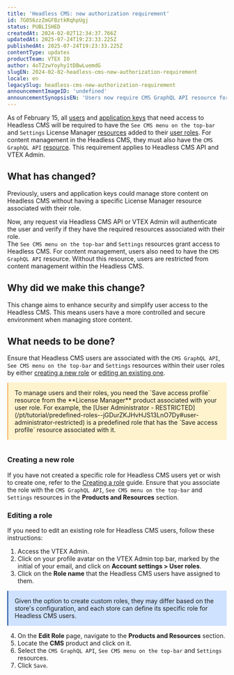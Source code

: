 ```yaml
---
title: 'Headless CMS: new authorization requirement'
id: 7G056zzZmGFBztkRqhpUgj
status: PUBLISHED
createdAt: 2024-02-02T12:34:37.766Z
updatedAt: 2025-07-24T19:23:33.225Z
publishedAt: 2025-07-24T19:23:33.225Z
contentType: updates
productTeam: VTEX IO
author: 4oTZzwYoyhy1tDBwLuemdG
slugEN: 2024-02-02-headless-cms-new-authorization-requirement
locale: en
legacySlug: headless-cms-new-authorization-requirement
announcementImageID: 'undefined'
announcementSynopsisEN: 'Users now require CMS GraphQL API resource for content management. Update user roles accordingly.'
---
```


As of February 15, all [users](https://developers.vtex.com/docs/guides/api-authentication-using-user-tokens) and [application keys](https://developers.vtex.com/docs/guides/api-authentication-using-application-keys) that need access to Headless CMS will be required to have the `See CMS menu on the top-bar` and `Settings` License Manager [resources](/en/tutorial/license-manager-resources--3q6ztrC8YynQf6rdc6euk3) added to their [user roles](/tutorial/roles--7HKK5Uau2H6wxE1rH5oRbc). For content management in the Headless CMS, they must also have the `CMS GraphQL API` [resource](/en/tutorial/license-manager-resources--3q6ztrC8YynQf6rdc6euk3). This requirement applies to Headless CMS API and VTEX Admin.

## What has changed?
Previously, users and application keys could manage store content on Headless CMS
 without having a specific License Manager resource associated with their role.

Now, any request via Headless CMS API or VTEX Admin will authenticate the user and verify if they have the required resources associated with their role.  
The `See CMS menu on the top-bar` and `Settings` resources grant access to Headless CMS. For content management, users also need to have the `CMS GraphQL API` resource. Without this resource, users are restricted from content management within the Headless CMS.

## Why did we make this change?
This change aims to enhance security and simplify user access to the Headless CMS. This means users have a more controlled and secure environment when managing store content. 

## What needs to be done?
Ensure that Headless CMS users are associated with the `CMS GraphQL API`, `See CMS menu on the top-bar` and `Settings` resources within their user roles by either [creating a new role](#creating-a-new-role) or [editing an existing one](#editing-a-role).

<div style="background-color:#FFF3CD; border-left: 2px solid #F0AD4E; border-top-left-radius: 2px; border-bottom-left-radius: 2px; padding: 15px; margin-bottom: 35px">
  To manage users and their roles, you need the `Save access profile` resource from the **License Manager** product associated with your user role. For example, the [User Administrator - RESTRICTED](/pt/tutorial/predefined-roles--jGDurZKJHvHJS13LnO7Dy#user-administrator-restricted) is a predefined role that has the `Save access profile` resource associated with it.

</div>

### Creating a new role

If you have not created a specific role for Headless CMS users yet or wish to create one, refer to the [Creating a role](/en/tutorial/roles--7HKK5Uau2H6wxE1rH5oRbc?&utm_source=autocomplete#creating-a-role) guide. Ensure that you associate the role with the `CMS GraphQL API`, `See CMS menu on the top-bar` and `Settings` resources in the **Products and Resources** section.

### Editing a role

If you need to edit an existing role for Headless CMS users, follow these instructions:

1. Access the VTEX Admin.
2. Click on your profile avatar on the VTEX Admin top bar, marked by the initial of your email, and click on **Account settings > User roles**.
3. Click on the **Role name** that the Headless CMS users have assigned to them.

<div style="background-color:#cfe2ff; border-left: 2px solid #084298; border-top-left-radius: 2px; border-bottom-left-radius: 2px; margin-bottom: 10px; padding: 15px">
  Given the option to create custom roles, they may differ based on the store's configuration, and each store can define its specific role for Headless CMS users.
</div>

4. On the **Edit Role** page, navigate to the **Products and Resources** section.
5. Locate the **CMS** product and click on it.
6. Select the `CMS GraphQL API`, `See CMS menu on the top-bar` and `Settings` resources.
7. Click `Save`.
